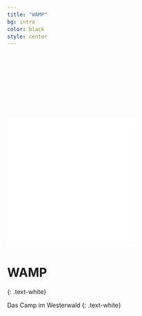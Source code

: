 ```yaml
---
title: "WAMP"
bg: intro
color: black
style: center
---
```





  <img style ="padding-top:150px; align:center;" src="img/wamp_white.png">


# WAMP  
{: .text-white}


Das Camp im Westerwald
{: .text-white}

<div style="height:100px"></div> 
